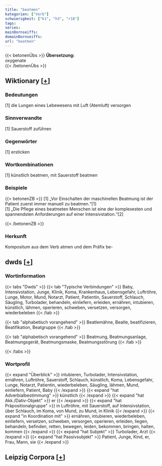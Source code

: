 ```yaml
---
title: "beatmen"
kategorien: ["Verb"]
schwierigkeit: ["k1", "h3", "r18"]
tags:
series:
mainDornseiffs:
domainDornseiffs:
url: "beatmen"
---
```


{{< betonenÜbs >}}
**Übersetzung:**  
oxygenate  
{{< /betonenÜbs >}}

## Wiktionary [[+](https://de.wiktionary.org/wiki/beatmen)]

### Bedeutungen
[1] die Lungen eines Lebewesens mit Luft (Atemluft) versorgen  

### Sinnverwandte
[1] Sauerstoff zuführen  

### Gegenwörter
[1] ersticken  

### Wortkombinationen
[1] künstlich beatmen, mit Sauerstoff beatmen  

### Beispiele
{{< betonenZB >}}
[1] „Vor Einschalten der maschinellen Beatmung ist der Patient zuerst immer manuell zu beatmen.“[1]  
[1] „Die Pflege eines beatmeten Menschen ist eine der komplexesten und spannendsten Anforderungen auf einer Intensivstation.“[2]  

{{< /betonenZB >}}
### Herkunft
Kompositum aus dem Verb atmen und dem Präfix be-  



## dwds [[+](https://www.dwds.de/wb/beatmen)]

### Wortinformation
{{< tabs "Dwds" >}}
{{< tab "Typische Verbindungen" >}}
Baby, Intensivstation, Junge, Klinik, Koma, Krankenhaus, Lebensgefahr, Luftröhre, Lunge, Motor, Mund, Notarzt, Patient, Patientin, Sauerstoff, Schlauch, Säugling, Turbolader, behandeln, einliefern, erleiden, ernähren, intubieren, künstlich, lähmen, operieren, schweben, versetzen, versorgen, wiederbeleben
{{< /tab >}}

{{< tab "alphabetisch vorangehend" >}}
Beatlemähne, Beatle, beatifizieren, Beatifikation, Beatgruppe
{{< /tab >}}

{{< tab "alphabetisch vorangehend" >}}
Beatmung, Beatmungsanlage, Beatmungsgerät, Beatmungsmaske, Beatmungsstörung
{{< /tab >}}

{{< /tabs >}}

### Wortprofil
{{< expand "Überblick" >}} intubieren, Turbolader, Intensivstation, ernähren, Luftröhre, Sauerstoff, Schlauch, künstlich, Koma, Lebensgefahr, Lunge, Notarzt, Patientin, wiederbeleben, Säugling, lähmen, Mund, einliefern, Patient, Baby {{< /expand >}}
{{< expand "hat Adverbialbestimmung" >}} künstlich {{< /expand >}}
{{< expand "hat Akk./Dativ-Objekt" >}} er {{< /expand >}}
{{< expand "hat Präpositionalgruppe" >}} in Luftröhre, mit Sauerstoff, auf Intensivstation, über Schlauch, im Koma, von Mund, zu Mund, in Klinik {{< /expand >}}
{{< expand "in Koordination mit" >}} ernähren, intubieren, wiederbeleben, einliefern, versetzen, schweben, versorgen, operieren, erleiden, liegen, behandeln, befinden, retten, bewegen, leiden, bekommen, bringen, halten, kommen {{< /expand >}}
{{< expand "hat Subjekt" >}} Turbolader, Arzt {{< /expand >}}
{{< expand "hat Passivsubjekt" >}} Patient, Junge, Kind, er, Frau, Mann, sie {{< /expand >}}

## Leipzig Corpora [[+](https://corpora.uni-leipzig.de/en/res?word=beatmen&corpusId=deu_newscrawl-public_2018)]

